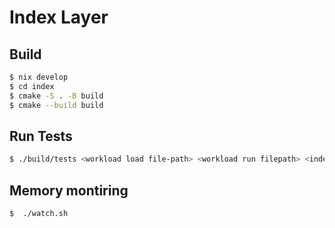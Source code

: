 # Index Layer

## Build

```bash
$ nix develop
$ cd index
$ cmake -S . -B build
$ cmake --build build
```

## Run Tests

```bash
$ ./build/tests <workload load file-path> <workload run filepath> <index> <threads> <key-size> <value-size>
```

## Memory montiring

```bash
$  ./watch.sh
```